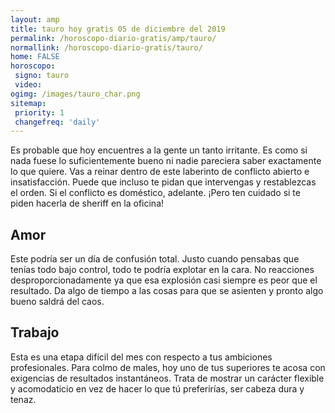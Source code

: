 ```yaml
---
layout: amp
title: tauro hoy gratis 05 de diciembre del 2019 
permalink: /horoscopo-diario-gratis/amp/tauro/
normallink: /horoscopo-diario-gratis/tauro/
home: FALSE
horoscopo:
 signo: tauro
 video:  
ogimg: /images/tauro_char.png
sitemap:
 priority: 1
 changefreq: 'daily'
---
```



Es probable que hoy encuentres a la gente un tanto irritante. Es como si nada fuese lo suficientemente bueno ni nadie pareciera saber exactamente lo que quiere. Vas a reinar dentro de este laberinto de conflicto abierto e insatisfacción. Puede que incluso te pidan que intervengas y restablezcas el orden. Si el conflicto es doméstico, adelante. ¡Pero ten cuidado si te piden hacerla de sheriff en la oficina!

## Amor

Este podría ser un día de confusión total. Justo cuando pensabas que tenías todo bajo control, todo te podría explotar en la cara. No reacciones desproporcionadamente ya que esa explosión casi siempre es peor que el resultado. Da algo de tiempo a las cosas para que se asienten y pronto algo bueno saldrá del caos.

## Trabajo

Esta es una etapa difícil del mes con respecto a tus ambiciones profesionales. Para colmo de males, hoy uno de tus superiores te acosa con exigencias de resultados instantáneos. Trata de mostrar un carácter flexible y acomodaticio en vez de hacer lo que tú preferirías, ser cabeza dura y tenaz.